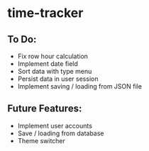 # time-tracker

## To Do:
* Fix row hour calculation
* Implement date field
* Sort data with type menu
* Persist data in user session
* Implement saving / loading from JSON file

## Future Features:
* Implement user accounts
* Save / loading from database
* Theme switcher
